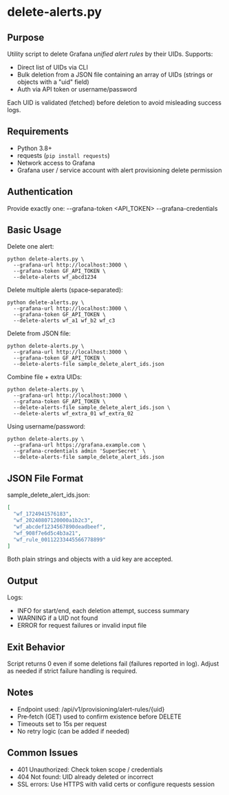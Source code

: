 # delete-alerts.py

## Purpose
Utility script to delete Grafana *unified alert rules* by their UIDs. Supports:
- Direct list of UIDs via CLI
- Bulk deletion from a JSON file containing an array of UIDs (strings or objects with a "uid" field)
- Auth via API token or username/password

Each UID is validated (fetched) before deletion to avoid misleading success logs.

## Requirements
- Python 3.8+
- requests (`pip install requests`)
- Network access to Grafana
- Grafana user / service account with alert provisioning delete permission

## Authentication
Provide exactly one:
--grafana-token <API_TOKEN>
--grafana-credentials <USERNAME> <PASSWORD>

## Basic Usage
Delete one alert:
```
python delete-alerts.py \
  --grafana-url http://localhost:3000 \
  --grafana-token GF_API_TOKEN \
  --delete-alerts wf_abcd1234
```

Delete multiple alerts (space‑separated):
```
python delete-alerts.py \
  --grafana-url http://localhost:3000 \
  --grafana-token GF_API_TOKEN \
  --delete-alerts wf_a1 wf_b2 wf_c3
```

Delete from JSON file:
```
python delete-alerts.py \
  --grafana-url http://localhost:3000 \
  --grafana-token GF_API_TOKEN \
  --delete-alerts-file sample_delete_alert_ids.json
```

Combine file + extra UIDs:
```
python delete-alerts.py \
  --grafana-url http://localhost:3000 \
  --grafana-token GF_API_TOKEN \
  --delete-alerts-file sample_delete_alert_ids.json \
  --delete-alerts wf_extra_01 wf_extra_02
```

Using username/password:
```
python delete-alerts.py \
  --grafana-url https://grafana.example.com \
  --grafana-credentials admin 'SuperSecret' \
  --delete-alerts-file sample_delete_alert_ids.json
```

## JSON File Format
sample_delete_alert_ids.json:
```json
[
  "wf_1724941576183",
  "wf_20240807120000a1b2c3",
  "wf_abcdef1234567890deadbeef",
  "wf_908f7e6d5c4b3a21",
  "wf_rule_00112233445566778899"
]
```

Both plain strings and objects with a uid key are accepted.

## Output
Logs:
- INFO for start/end, each deletion attempt, success summary
- WARNING if a UID not found
- ERROR for request failures or invalid input file

## Exit Behavior
Script returns 0 even if some deletions fail (failures reported in log). Adjust as needed if strict failure handling is required.

## Notes
- Endpoint used: /api/v1/provisioning/alert-rules/{uid}
- Pre‑fetch (GET) used to confirm existence before DELETE
- Timeouts set to 15s per request
- No retry logic (can be added if needed)

## Common Issues
- 401 Unauthorized: Check token scope / credentials
- 404 Not found: UID already deleted or incorrect
- SSL errors: Use HTTPS with valid certs or configure requests session
